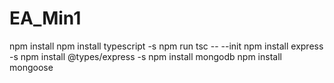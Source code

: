 # EA_Min1

npm install
npm install typescript -s
npm run tsc -- --init
npm install express -s
npm install @types/express -s
npm install mongodb
npm install mongoose
